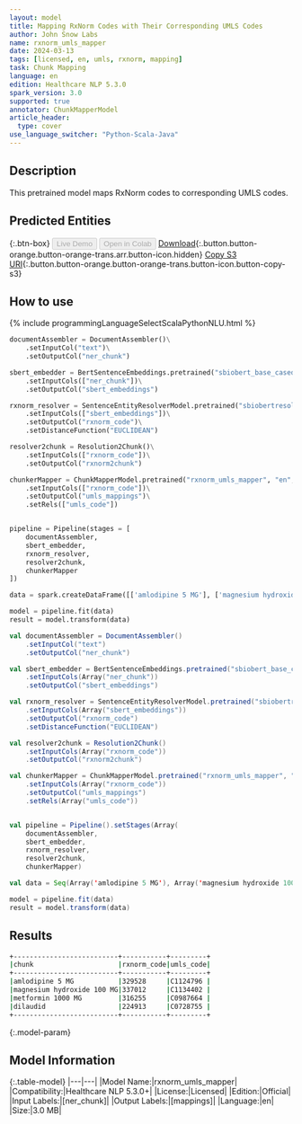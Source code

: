 ```yaml
---
layout: model
title: Mapping RxNorm Codes with Their Corresponding UMLS Codes
author: John Snow Labs
name: rxnorm_umls_mapper
date: 2024-03-13
tags: [licensed, en, umls, rxnorm, mapping]
task: Chunk Mapping
language: en
edition: Healthcare NLP 5.3.0
spark_version: 3.0
supported: true
annotator: ChunkMapperModel
article_header:
  type: cover
use_language_switcher: "Python-Scala-Java"
---
```


## Description

This pretrained model maps RxNorm codes to corresponding UMLS codes.

## Predicted Entities



{:.btn-box}
<button class="button button-orange" disabled>Live Demo</button>
<button class="button button-orange" disabled>Open in Colab</button>
[Download](https://s3.amazonaws.com/auxdata.johnsnowlabs.com/clinical/models/rxnorm_umls_mapper_en_5.3.0_3.0_1710327109639.zip){:.button.button-orange.button-orange-trans.arr.button-icon.hidden}
[Copy S3 URI](s3://auxdata.johnsnowlabs.com/clinical/models/rxnorm_umls_mapper_en_5.3.0_3.0_1710327109639.zip){:.button.button-orange.button-orange-trans.button-icon.button-copy-s3}

## How to use



<div class="tabs-box" markdown="1">
{% include programmingLanguageSelectScalaPythonNLU.html %}
  
```python
documentAssembler = DocumentAssembler()\
    .setInputCol("text")\
    .setOutputCol("ner_chunk")

sbert_embedder = BertSentenceEmbeddings.pretrained("sbiobert_base_cased_mli", "en","clinical/models")\
    .setInputCols(["ner_chunk"])\
    .setOutputCol("sbert_embeddings")

rxnorm_resolver = SentenceEntityResolverModel.pretrained("sbiobertresolve_rxnorm_augmented", "en", "clinical/models")\
    .setInputCols(["sbert_embeddings"])\
    .setOutputCol("rxnorm_code")\
    .setDistanceFunction("EUCLIDEAN")

resolver2chunk = Resolution2Chunk()\
    .setInputCols(["rxnorm_code"])\
    .setOutputCol("rxnorm2chunk")

chunkerMapper = ChunkMapperModel.pretrained("rxnorm_umls_mapper", "en", "clinical/models")\
    .setInputCols(["rxnorm_code"])\
    .setOutputCol("umls_mappings")\
    .setRels(["umls_code"])


pipeline = Pipeline(stages = [
    documentAssembler,
    sbert_embedder,
    rxnorm_resolver,
    resolver2chunk,
    chunkerMapper
])

data = spark.createDataFrame([['amlodipine 5 MG'], ['magnesium hydroxide 100 MG'], ['metformin 1000 MG'], ['dilaudid']]).toDF("text")

model = pipeline.fit(data)
result = model.transform(data)
```
```scala
val documentAssembler = DocumentAssembler()
    .setInputCol("text")
    .setOutputCol("ner_chunk")

val sbert_embedder = BertSentenceEmbeddings.pretrained("sbiobert_base_cased_mli", "en","clinical/models")
    .setInputCols(Array("ner_chunk"))
    .setOutputCol("sbert_embeddings")

val rxnorm_resolver = SentenceEntityResolverModel.pretrained("sbiobertresolve_rxnorm_augmented", "en", "clinical/models")
    .setInputCols(Array("sbert_embeddings"))
    .setOutputCol("rxnorm_code")
    .setDistanceFunction("EUCLIDEAN")

val resolver2chunk = Resolution2Chunk()
    .setInputCols(Array("rxnorm_code"))
    .setOutputCol("rxnorm2chunk")

val chunkerMapper = ChunkMapperModel.pretrained("rxnorm_umls_mapper", "en", "clinical/models")
    .setInputCols(Array("rxnorm_code"))
    .setOutputCol("umls_mappings")
    .setRels(Array("umls_code"))


val pipeline = Pipeline().setStages(Array(
    documentAssembler,
    sbert_embedder,
    rxnorm_resolver,
    resolver2chunk,
    chunkerMapper)

val data = Seq(Array('amlodipine 5 MG'), Array('magnesium hydroxide 100 MG'), Array('metformin 1000 MG'), Array('dilaudid')).toDF("text")

model = pipeline.fit(data)
result = model.transform(data)
```
</div>

## Results

```bash
+--------------------------+-----------+---------+
|chunk                     |rxnorm_code|umls_code|
+--------------------------+-----------+---------+
|amlodipine 5 MG           |329528     |C1124796 |
|magnesium hydroxide 100 MG|337012     |C1134402 |
|metformin 1000 MG         |316255     |C0987664 |
|dilaudid                  |224913     |C0728755 |
+--------------------------+-----------+---------+
```

{:.model-param}
## Model Information

{:.table-model}
|---|---|
|Model Name:|rxnorm_umls_mapper|
|Compatibility:|Healthcare NLP 5.3.0+|
|License:|Licensed|
|Edition:|Official|
|Input Labels:|[ner_chunk]|
|Output Labels:|[mappings]|
|Language:|en|
|Size:|3.0 MB|
